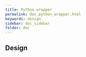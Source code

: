 ```yaml
---
title: Python wrapper
permalink: doc_python_wrapper.html
keywords: design
sidebar: doc_sidebar
folder: doc
---
```


## Design
